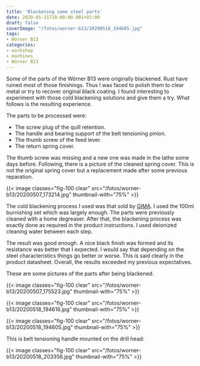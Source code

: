 ```yaml
---
title: 'Blackening some steel parts'
date: 2020-05-31T18:00:00.001+02:00
draft: false
coverImage: "/fotos/worner-b13/20200518_194605.jpg"
tags:
- Wörner B13
categories:
- workshop
- machines
- Wörner B13
---
```



Some of the parts of the Wörner B13 were originally blackened. Rust
have ruined most of those finishings. Thus I was faced to polish them
to clear metal or try to recover original black coating. I found
interesting to experiment with those cold blackening solutions and
give them a try. What follows is the resulting experience.


The parts to be processed were:


*   The screw plug of the quill retention.
*   The handle and bearing support of the belt tensioning pinion.
*   The thumb screw of the feed lever.
*   The return spring cover.


The thumb screw was missing and a new one was made in the lathe some
days before. Following, there is a picture of the cleaned spring
cover. This is not the original spring cover but a replacement made
after some previous reparation.


{{< image classes="fig-100 clear"  src="/fotos/worner-b13/20200507_173214.jpg" thumbnail-with="75%" >}}

The cold blackening process I used was that sold by
[GIMA](https://www.kbs-bruenieren.de/int/en/home/). I used the 100ml
burnishing set which was largely enough. The parts were previously
cleaned with a home degreaser. After that, the blackening process was
exactly done as required in the product instructions. I used deionized
cleaning water between each step.


The result was good enough. A nice black finish was formed and its
resistance was better that I expected. I would say that depending on
the steel characteristics things go better or worse. This is said
clearly in the product datasheet. Overall, the results exceeded my
previous expectatives.


These are some pictures of the parts after being blackened.


{{< image classes="fig-100 clear"  src="/fotos/worner-b13/20200507_175523.jpg" thumbnail-with="75%" >}}

{{< image classes="fig-100 clear"  src="/fotos/worner-b13/20200518_194616.jpg" thumbnail-with="75%" >}}

{{< image classes="fig-100 clear"  src="/fotos/worner-b13/20200518_194605.jpg" thumbnail-with="75%" >}}

This is belt tensioning handle mounted on the drill head:


{{< image classes="fig-100 clear"  src="/fotos/worner-b13/20200518_203356.jpg" thumbnail-with="75%" >}}